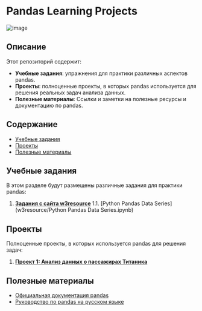 
# Pandas Learning Projects
![image](https://github.com/setusq/Pandas/assets/125801694/84e2d60c-2f49-43a3-a0ef-700d1e84a92f)
## Описание

Этот репозиторий содержит:

- **Учебные задания**: упражнения для практики различных аспектов pandas.
- **Проекты**: полноценные проекты, в которых pandas используется для решения реальных задач анализа данных.
- **Полезные материалы**: Ссылки и заметки на полезные ресурсы и документацию по pandas.

## Содержание

- [Учебные задания](#учебные-задания)
- [Проекты](#проекты)
- [Полезные материалы](#полезные-материалы)

## Учебные задания

В этом разделе будут размещены различные задания для практики pandas:

1. **[Задания с сайта w3resource]([exercises/exercise_1_basics.ipynb](https://www.w3resource.com/python-exercises/pandas))**
  1.1. [Python Pandas Data Series](w3resource/Python Pandas Data Series.ipynb)

## Проекты

Полноценные проекты, в которых используется pandas для решения задач:

1. **[Проект 1: Анализ данных о пассажирах Титаника](projects/titanic_analysis.ipynb)**

## Полезные материалы

- [Официальная документация pandas](https://pandas.pydata.org/pandas-docs/stable/)
- [Руководство по pandas на русском языке](https://python-scripts.com/pandas)

